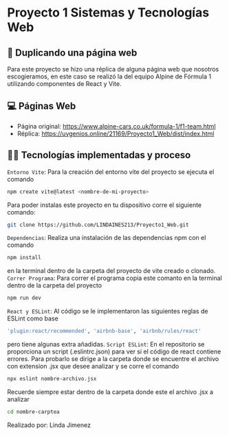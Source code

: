 # Proyecto 1 Sistemas y Tecnologías Web

## 🚗 Duplicando una página web

Para este proyecto se hizo una réplica de alguna página web que nosotros escogieramos, en este caso se realizó la del equipo Alpine de Fórmula 1 utilizando componentes de React y Vite.

## 💻 Páginas Web
- Página original: https://www.alpine-cars.co.uk/formula-1/f1-team.html
- Réplica: https://uvgenios.online/21169/Proyecto1_Web/dist/index.html

## 👩‍💻 Tecnologías implementadas y proceso

`Entorno Vite`: Para la creación del entorno vite del proyecto se ejecuta el comando 
```bash
npm create vite@latest <nombre-de-mi-proyecto>
```
Para poder instalas este proyecto en tu dispositivo corre el siguiente comando:
```bash
git clone https://github.com/LINDAINES213/Proyecto1_Web.git
```
`Dependencias`: Realiza una instalación de las dependencias npm con el comando 
```bash
npm install
``` 
en la terminal dentro de la carpeta del proyecto de vite creado o clonado.
`Correr Programa`: Para correr el programa copia este comanto en la terminal dentro de la carpeta del proyecto
```bash
npm run dev
```
`React y ESLint`: Al código se le implementaron las siguientes reglas de ESLint como base 
```bash
'plugin:react/recommended', 'airbnb-base', 'airbnb/rules/react' 
``` 
pero tiene algunas extra añadidas.
`Script ESLint`: En el repositorio se proporciona un script (.eslintrc.json) para ver si el código de react contiene errores. Para probarlo se dirige a la carpeta donde se encuentre el archivo con extension .jsx que desee analizar y se corre el comando 
```bash
npx eslint nombre-archivo.jsx
```
Recuerde siempre estar dentro de la carpeta donde este el archivo .jsx a analizar
```bash
cd nombre-carptea
```

Realizado por: Linda Jimenez
